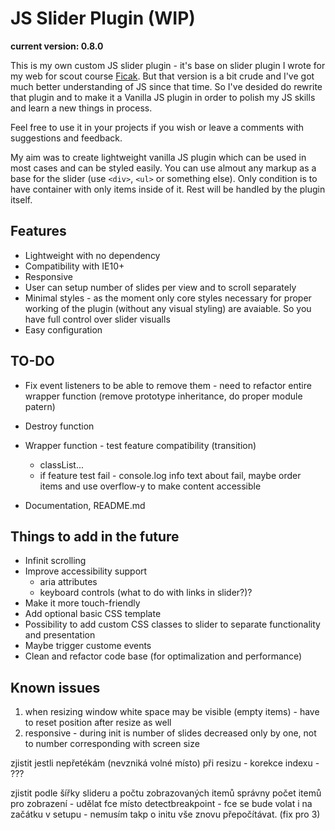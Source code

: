 # JS Slider Plugin (WIP)

__current version: 0.8.0__

This is my own custom JS slider plugin - it's base on slider plugin I wrote for my web for scout course [Ficak](http://www.ficak.skauting.cz). But that version is a bit crude and I've got much better understanding of JS since that time. So I've desided do rewrite that plugin and to make it a Vanilla JS plugin in order to polish my JS skills and learn a new things in process.

Feel free to use it in your projects if you wish or leave a comments with suggestions and feedback.

My aim was to create lightweight vanilla JS plugin which can be used in most cases and can be styled easily. You can use almout any markup as a base for the slider (use `<div>`, `<ul>` or something else). Only condition is to have container with only items inside of it. Rest will be handled by the plugin itself.


## Features

- Lightweight with no dependency
- Compatibility with IE10+
- Responsive
- User can setup number of slides per view and to scroll separately
- Minimal styles - as the moment only core styles necessary for proper working of the plugin (without any visual styling) are avaiable. So you have full control over slider visualls
- Easy configuration


## TO-DO
- Fix event listeners to be able to remove them - need to refactor entire wrapper function (remove prototype inheritance, do proper module patern)
- Destroy function

- Wrapper function - test feature compatibility (transition)
    - classList...
    - if feature test fail - console.log info text about fail, maybe order items and use overflow-y to make content accessible

- Documentation, README.md


## Things to add in the future

- Infinit scrolling
- Improve accessibility support
    - aria attributes
    - keyboard controls (what to do with links in slider?)?
- Make it more touch-friendly
- Add optional basic CSS template
- Possibility to add custom CSS classes to slider to separate functionality and presentation
- Maybe trigger custome events
- Clean and refactor code base (for optimalization and performance)


## Known issues

1. when resizing window white space may be visible (empty items) - have to reset position after resize as well
3. responsive - during init is number of slides decreased only by one, not to number corresponding with screen size


zjistit jestli nepřetékám (nevzniká volné místo) při resizu - korekce indexu - ???

zjistit podle šířky slideru a počtu zobrazovaných itemů správny počet itemů pro zobrazení - udělat fce místo detectbreakpoint - fce se bude volat i na začátku v setupu - nemusím takp o initu vše znovu přepočítávat. (fix pro 3)


